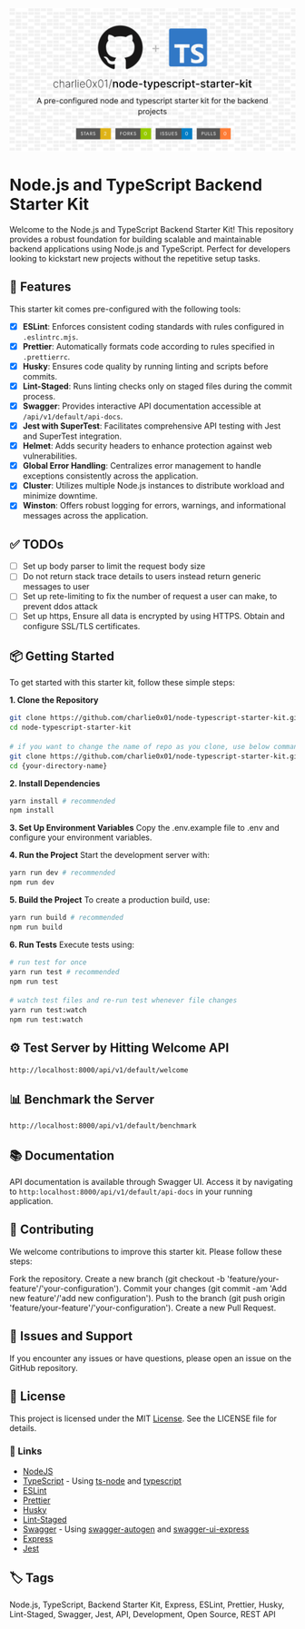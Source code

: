 <img src="./public/images/repo-banner.png" alt="repo-banner" />

# Node.js and TypeScript Backend Starter Kit

Welcome to the Node.js and TypeScript Backend Starter Kit! This repository provides a robust foundation for building scalable and maintainable backend applications using Node.js and TypeScript. Perfect for developers looking to kickstart new projects without the repetitive setup tasks.

## 🚀 Features

This starter kit comes pre-configured with the following tools:

- [x] **ESLint**: Enforces consistent coding standards with rules configured in `.eslintrc.mjs`.
- [x] **Prettier**: Automatically formats code according to rules specified in `.prettierrc`.
- [x] **Husky**: Ensures code quality by running linting and scripts before commits.
- [x] **Lint-Staged**: Runs linting checks only on staged files during the commit process.
- [x] **Swagger**: Provides interactive API documentation accessible at `/api/v1/default/api-docs`.
- [x] **Jest with SuperTest**: Facilitates comprehensive API testing with Jest and SuperTest integration.
- [x] **Helmet**: Adds security headers to enhance protection against web vulnerabilities.
- [x] **Global Error Handling**: Centralizes error management to handle exceptions consistently across the application.
- [x] **Cluster**: Utilizes multiple Node.js instances to distribute workload and minimize downtime.
- [x] **Winston**: Offers robust logging for errors, warnings, and informational messages across the application.

## ✅ TODOs

- [ ] Set up body parser to limit the request body size
- [ ] Do not return stack trace details to users instead return generic messages to user
- [ ] Set up rete-limiting to fix the number of request a user can make, to prevent ddos attack
- [ ] Set up https, Ensure all data is encrypted by using HTTPS. Obtain and configure SSL/TLS certificates.

## 📦 Getting Started

To get started with this starter kit, follow these simple steps:

**1. Clone the Repository**

```bash
git clone https://github.com/charlie0x01/node-typescript-starter-kit.git
cd node-typescript-starter-kit

# if you want to change the name of repo as you clone, use below command
git clone https://github.com/charlie0x01/node-typescript-starter-kit.git {your-directory-name-here}
cd {your-directory-name}
```

**2. Install Dependencies**

```bash
yarn install # recommended
npm install
```

**3. Set Up Environment Variables**
Copy the .env.example file to .env and configure your environment variables.

**4. Run the Project**
Start the development server with:

```bash
yarn run dev # recommended
npm run dev
```

**5. Build the Project**
To create a production build, use:

```bash
yarn run build # recommended
npm run build
```

**6. Run Tests**
Execute tests using:

```bash
# run test for once
yarn run test # recommended
npm run test

# watch test files and re-run test whenever file changes
yarn run test:watch
npm run test:watch
```

## ⚙️ Test Server by Hitting Welcome API

```bash
http://localhost:8000/api/v1/default/welcome
```

## 📊 Benchmark the Server

```bash
http://localhost:8000/api/v1/default/benchmark
```

## 📚 Documentation

API documentation is available through Swagger UI. Access it by navigating to `http:localhost:8000/api/v1/default/api-docs` in your running application.

## 🤝 Contributing

We welcome contributions to improve this starter kit. Please follow these steps:

Fork the repository.
Create a new branch (git checkout -b 'feature/your-feature'/'your-configuration').
Commit your changes (git commit -am 'Add new feature'/'add new configuration').
Push to the branch (git push origin 'feature/your-feature'/'your-configuration').
Create a new Pull Request.

## 🚨 Issues and Support

If you encounter any issues or have questions, please open an issue on the GitHub repository.

## 📄 License

This project is licensed under the MIT [License](./License). See the LICENSE file for details.

### 🔗 Links

- [NodeJS](https://nodejs.org/en/learn/getting-started/introduction-to-nodejs)
- [TypeScript](https://www.typescriptlang.org/docs/handbook/intro.html) - Using [ts-node](https://www.npmjs.com/package/ts-node) and [typescript](https://www.npmjs.com/package/typescript)
- [ESLint](https://eslint.org/docs/latest/use/getting-started)
- [Prettier](https://prettier.io/docs/en/install.html)
- [Husky](https://typicode.github.io/husky/get-started.html)
- [Lint-Staged](https://www.npmjs.com/package/lint-staged)
- [Swagger](https://swagger.io/docs/specification/basic-structure/) - Using [swagger-autogen](https://swagger-autogen.github.io/docs/getting-started/quick-start/) and [swagger-ui-express](https://www.npmjs.com/package/swagger-ui-express)
- [Express](https://expressjs.com/en/starter/installing.html)
- [Jest](https://jestjs.io/docs/getting-started)

## 🏷️ Tags

Node.js, TypeScript, Backend Starter Kit, Express, ESLint, Prettier, Husky, Lint-Staged, Swagger, Jest, API, Development, Open Source, REST API
